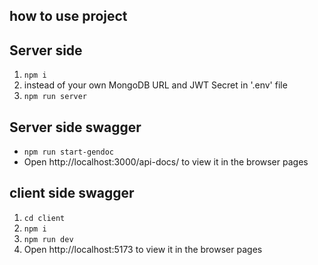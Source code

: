 ## how to use project

## Server side

1. `npm i`
2. instead of your own MongoDB URL and JWT Secret in '.env' file
3. `npm run server`

## Server side swagger

- `npm run start-gendoc`
- Open http://localhost:3000/api-docs/ to view it in the browser pages

## client side swagger

1. `cd client`
2. `npm i`
3. `npm run dev`
4. Open http://localhost:5173 to view it in the browser pages
